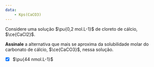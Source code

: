```yaml
---
data:
    - Kps(CaCO3)
---
```


Considere uma solução $\pu{0,2 mol.L-1}$ de cloreto de cálcio, $\ce{CaCl2}$.

**Assinale** a alternativa que mais se aproxima da solubilidade molar do carbonato de cálcio, $\ce{CaCO3}$, nessa solução.

- [x] $\pu{44 nmol.L-1}$

